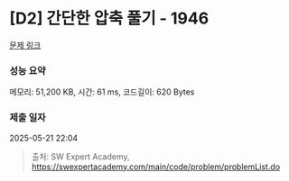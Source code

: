 # [D2] 간단한 압축 풀기 - 1946 

[문제 링크](https://swexpertacademy.com/main/code/problem/problemDetail.do?contestProbId=AV5PmkDKAOMDFAUq) 

### 성능 요약

메모리: 51,200 KB, 시간: 61 ms, 코드길이: 620 Bytes

### 제출 일자

2025-05-21 22:04



> 출처: SW Expert Academy, https://swexpertacademy.com/main/code/problem/problemList.do
